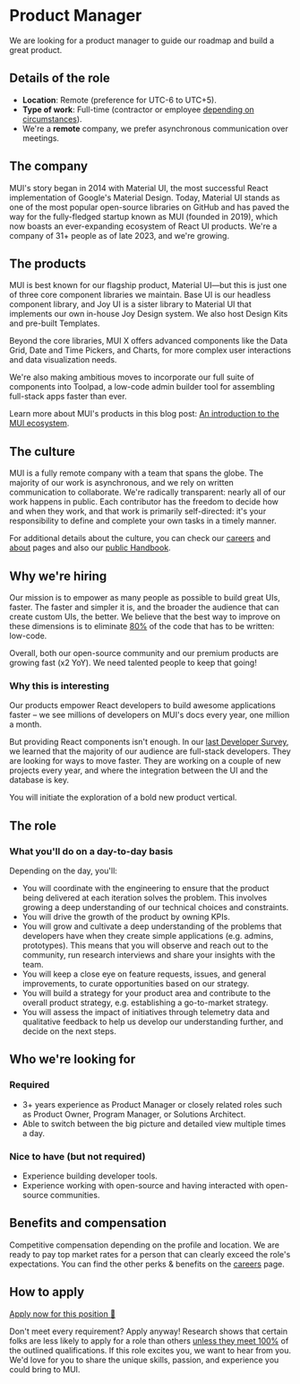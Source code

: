 # Product Manager

<p class="description">We are looking for a product manager to guide our roadmap and build a great product.</p>

## Details of the role

- **Location**: Remote (preference for UTC-6 to UTC+5).
- **Type of work**: Full-time (contractor or employee [depending on circumstances](https://mui-org.notion.site/Hiring-FAQ-64763b756ae44c37b47b081f98915501#494af1f358794028beb4b7697b5d3102)).
- We're a **remote** company, we prefer asynchronous communication over meetings.

## The company

MUI's story began in 2014 with Material UI, the most successful React implementation of Google's Material Design.
Today, Material UI stands as one of the most popular open-source libraries on GitHub and has paved the way for the fully-fledged startup known as MUI (founded in 2019), which now boasts an ever-expanding ecosystem of React UI products.
We're a company of 31+ people as of late 2023, and we're growing.

## The products

MUI is best known for our flagship product, Material UI—but this is just one of three core component libraries we maintain.
Base UI is our headless component library, and Joy UI is a sister library to Material UI that implements our own in-house Joy Design system.
We also host Design Kits and pre-built Templates.

Beyond the core libraries, MUI X offers advanced components like the Data Grid, Date and Time Pickers, and Charts, for more complex user interactions and data visualization needs.

We're also making ambitious moves to incorporate our full suite of components into Toolpad, a low-code admin builder tool for assembling full-stack apps faster than ever.

Learn more about MUI's products in this blog post: [An introduction to the MUI ecosystem](https://mui.com/blog/mui-product-comparison/).

## The culture

MUI is a fully remote company with a team that spans the globe.
The majority of our work is asynchronous, and we rely on written communication to collaborate.
We're radically transparent: nearly all of our work happens in public.
Each contributor has the freedom to decide how and when they work, and that work is primarily self-directed: it's your responsibility to define and complete your own tasks in a timely manner.

For additional details about the culture, you can check our [careers](https://mui.com/careers/) and [about](https://mui.com/about/) pages and also our [public Handbook](https://mui-org.notion.site/Handbook-f086d47e10794d5e839aef9dc67f324b).

## Why we're hiring

Our mission is to empower as many people as possible to build great UIs, faster.
The faster and simpler it is, and the broader the audience that can create custom UIs, the better.
We believe that the best way to improve on these dimensions is to eliminate [80%](https://www.youtube.com/watch?v=GnO7D5UaDig&t=2451s) of the code that has to be written: low-code.

Overall, both our open-source community and our premium products are growing fast (x2 YoY).
We need talented people to keep that going!

### Why this is interesting

Our products empower React developers to build awesome applications faster – we see millions of developers on MUI's docs every year, one million a month.

But providing React components isn't enough.
In our [last Developer Survey](https://mui.com/blog/2021-developer-survey-results/), we learned that the majority of our audience are full-stack developers.
They are looking for ways to move faster.
They are working on a couple of new projects every year, and where the integration between the UI and the database is key.

You will initiate the exploration of a bold new product vertical.

## The role

### What you'll do on a day-to-day basis

Depending on the day, you'll:

- You will coordinate with the engineering to ensure that the product being delivered at each iteration solves the problem.
  This involves growing a deep understanding of our technical choices and constraints.
- You will drive the growth of the product by owning KPIs.
- You will grow and cultivate a deep understanding of the problems that developers have when they create simple applications (e.g. admins, prototypes). This means that you will observe and reach out to the community, run research interviews and share your insights with the team.
- You will keep a close eye on feature requests, issues, and general improvements, to curate opportunities based on our strategy.
- You will build a strategy for your product area and contribute to the overall product strategy, e.g. establishing a go-to-market strategy.
- You will assess the impact of initiatives through telemetry data and qualitative feedback to help us develop our understanding further, and decide on the next steps.

## Who we're looking for

### Required

- 3+ years experience as Product Manager or closely related roles such as Product Owner, Program Manager, or Solutions Architect.
- Able to switch between the big picture and detailed view multiple times a day.

### Nice to have (but not required)

- Experience building developer tools.
- Experience working with open-source and having interacted with open-source communities.

## Benefits and compensation

Competitive compensation depending on the profile and location.
We are ready to pay top market rates for a person that can clearly exceed the role's expectations.
You can find the other perks & benefits on the [careers](https://mui.com/careers/#perks-and-benefits) page.

## How to apply

[Apply now for this position 📮](https://jobs.ashbyhq.com/MUI/__ID__/application?utm_source=ZNRrPGBkqO)

Don't meet every requirement?
Apply anyway!
Research shows that certain folks are less likely to apply for a role than others [unless they meet 100%](https://hbr.org/2014/08/why-women-dont-apply-for-jobs-unless-theyre-100-qualified) of the outlined qualifications.
If this role excites you, we want to hear from you.
We'd love for you to share the unique skills, passion, and experience you could bring to MUI.
